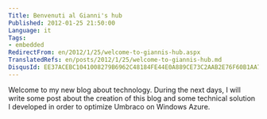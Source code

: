 ```yaml
---
Title: Benvenuti al Gianni's hub
Published: 2012-01-25 21:50:00
Language: it
Tags:
- embedded
RedirectFrom: en/2012/1/25/welcome-to-giannis-hub.aspx
TranslatedRefs: en/posts/2012/1/25/welcome-to-giannis-hub.md
DisqusId: EE37ACEBC1041008279B6962C48184FE44E0A889CE73C2AAB2E76F60B1AA7597
---
```

Welcome to my new blog about technology. During the next days, I will write some post about the creation of this blog and some technical solution I developed in order to optimize Umbraco on Windows Azure.